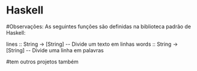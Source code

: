 # Haskell
#Observações:
As seguintes funções são definidas na biblioteca padrão de Haskell:

lines :: String → [String] -- Divide um texto em linhas
words :: String → [String] -- Divide uma linha em palavras




#tem outros projetos também